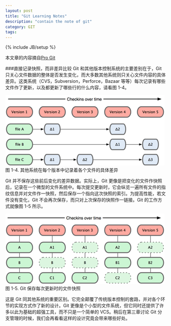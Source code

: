 ```yaml
---
layout: post
title: "Git Learning Notes"
description: "contain the note of git"
category: GIT
tags: 
---
```

{% include JB/setup %}

本文章的内容摘自[Pro Git](http://git-scm.com/book/zh/%E8%B5%B7%E6%AD%A5-Git-%E5%9F%BA%E7%A1%80)

###直接记录快照，而非差异比较
Git 和其他版本控制系统的主要差别在于，Git 只关心文件数据的整体是否发生变化，而大多数其他系统则只关心文件内容的具体差异。这类系统（CVS，Subversion，Perforce，Bazaar 等等）每次记录有哪些文件作了更新，以及都更新了哪些行的什么内容，请看图 1-4。 

![](images/cvs_theory_1.png)
图 1-4. 其他系统在每个版本中记录着各个文件的具体差异 

Git 并不保存这些前后变化的差异数据。实际上，Git 更像是把变化的文件作快照后，记录在一个微型的文件系统中。每次提交更新时，它会纵览一遍所有文件的指纹信息并对文件作一快照，然后保存一个指向这次快照的索引。为提高性能，若文件没有变化，Git 不会再次保存，而只对上次保存的快照作一链接。Git 的工作方式就像图 1-5 所示。 

![](images/git_theory_1.png)
图 1-5. Git 保存每次更新时的文件快照 

这是 Git 同其他系统的重要区别。它完全颠覆了传统版本控制的套路，并对各个环节的实现方式作了新的设计。Git 更像是个小型的文件系统，但它同时还提供了许多以此为基础的超强工具，而不只是一个简单的 VCS。稍后在第三章讨论 Git 分支管理的时候，我们会再看看这样的设计究竟会带来哪些好处。 

